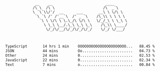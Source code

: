 <div align="center">
<pre><code>
 __    __                        ____      
/\ \  /\ \                      /\  _`\    
\ `\`\\/'/  __      ___       __\ \ \/\ \  
 `\ `\ /' /'__`\  /' _ `\    /\_\\ \ \ \ \ 
   `\ \ \/\ \ \.\_/\ \/\ \   \/_/_\ \ \_\ \
     \ \_\ \__/.\_\ \_\ \_\    /\_\\ \____/
      \/_/\/__/\/_/\/_/\/_/    \/_/ \/___/ 
                                           

</code></pre>

<!--START_SECTION:waka-->

```txt
TypeScript       14 hrs 1 min    OOOOOOOOOOOOOOOOOOOOOO...   88.45 %
JSON             44 mins         Oo.......................   04.73 %
Other            24 mins         0........................   02.53 %
JavaScript       22 mins         0........................   02.34 %
Text             7 mins          o........................   00.84 %
```

<!--END_SECTION:waka-->
